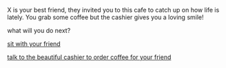 X is your best friend, they invited you to this cafe to catch up on how life is lately. You grab some coffee but the cashier gives you a loving smile!

what will you do next?

[sit with your friend](nothing-happens.md)


[talk to the beautiful cashier to order coffee for your friend](order-her-coffee.md)
